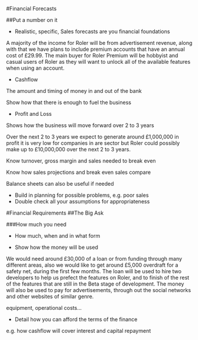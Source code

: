 #Financial Forecasts

##Put a number on it 

-	Realistic, specific, Sales forecasts are you financial foundations

A majority of the income for Roler will be from advertisement revenue, along with that we have plans to include premium accounts that have an annual cost of £29.99. The main buyer for Roler Premium will be hobbyist and casual users of Roler as they will want to unlock all of the available features when using an account.

-	Cashflow 

The amount and timing of money in and out of the bank

Show how that there is enough to fuel the business

-	Profit and Loss

Shows how the business will move forward over 2 to 3 years

Over the next 2 to 3 years we expect to generate around £1,000,000 in profit it is very low for companies in are sector but Roler could possibly make up to £10,000,000 over the next 2 to 3 years.

Know turnover, gross margin and sales needed to break even

Know how sales projections and break even sales compare

Balance sheets can also be useful if needed

-	Build in planning for possible problems, e.g. poor sales
-	Double check all your assumptions for appropriateness


#Financial Requirements
##The Big Ask

###How much you need

-	How much, when and in what form

-	Show how the money will be used

We would need around £30,000 of a loan or from funding through many different areas, also we would like to get around £5,000 overdraft for a safety net, during the first few months. The loan will be used to hire two developers to help us prefect the features on Roler, and to finish of the rest of the features that are still in the Beta stage of development. The money will also be used to pay for advertisements, through out the social networks and other websites of similar genre.

equipment, operational costs...

-	Detail how you can afford the terms of the finance

e.g. how cashflow will cover interest and capital repayment

